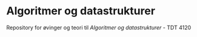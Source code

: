 # Algoritmer og datastrukturer
Repository for øvinger og teori til _Algoritmer og datastrukturer_ - TDT 4120


